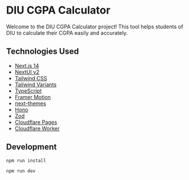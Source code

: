 # DIU CGPA Calculator

Welcome to the DIU CGPA Calculator project! This tool helps students of DIU to calculate their CGPA easily and accurately.

## Technologies Used

- [Next.js 14](https://nextjs.org/docs/getting-started)
- [NextUI v2](https://nextui.org/)
- [Tailwind CSS](https://tailwindcss.com/)
- [Tailwind Variants](https://tailwind-variants.org)
- [TypeScript](https://www.typescriptlang.org/)
- [Framer Motion](https://www.framer.com/motion/)
- [next-themes](https://github.com/pacocoursey/next-themes)
- [Hono](https://hono.dev)
- [Zod](https://zod.dev/)
- [Cloudflare Pages](https://pages.cloudflare.com/)
- [Cloudflare Worker](https://workers.cloudflare.com/)

## Development

```bash
npm run install

npm run dev

```

